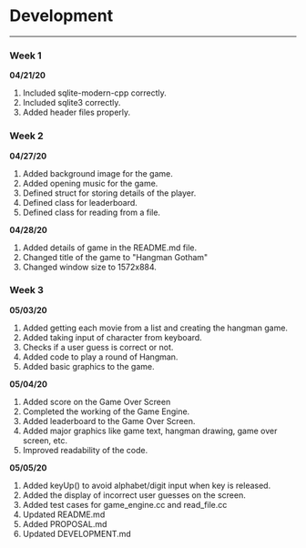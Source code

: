 # Development

---
### Week 1
**04/21/20**
1. Included sqlite-modern-cpp correctly.
2. Included sqlite3 correctly.
3. Added header files properly.

### Week 2
**04/27/20**
1. Added background image for the game.
2. Added opening music for the game.
3. Defined struct for storing details of the player.
4. Defined class for leaderboard.
5. Defined class for reading from a file.

**04/28/20**
1. Added details of game in the README.md file.
2. Changed title of the game to "Hangman Gotham"
3. Changed window size to 1572x884.

### Week 3
**05/03/20**
1. Added getting each movie from a list and creating the hangman game.
2. Added taking input of character from keyboard.
3. Checks if a user guess is correct or not.
4. Added code to play a round of Hangman.
5. Added basic graphics to the game.

**05/04/20**
1. Added score on the Game Over Screen
2. Completed the working of the Game Engine.
3. Added leaderboard to the Game Over Screen.
4. Added major graphics like game text, hangman drawing, game over screen, etc.
5. Improved readability of the code.

**05/05/20**
1. Added keyUp() to avoid alphabet/digit input when key is released.
2. Added the display of incorrect user guesses on the screen.
3. Added test cases for game_engine.cc and read_file.cc
4. Updated README.md
5. Added PROPOSAL.md
6. Updated DEVELOPMENT.md